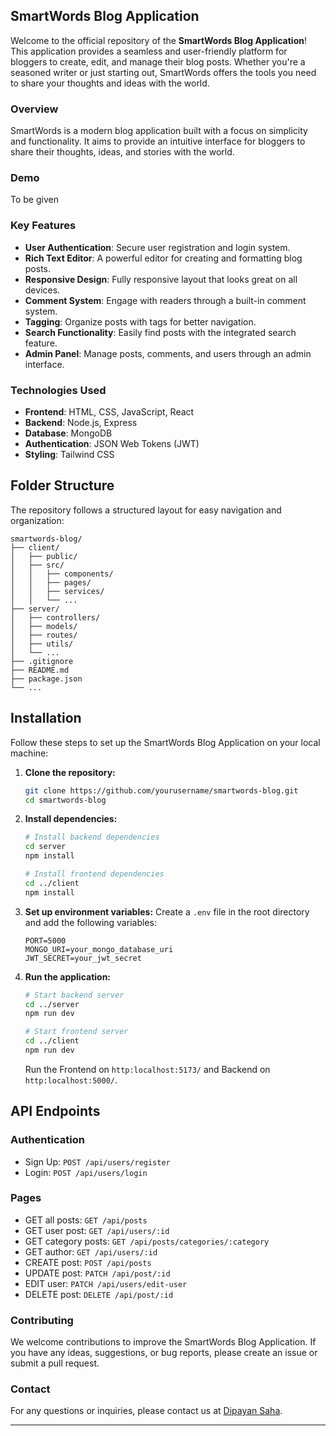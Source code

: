 ## SmartWords Blog Application

Welcome to the official repository of the **SmartWords Blog Application**! This application provides a seamless and user-friendly platform for bloggers to create, edit, and manage their blog posts. Whether you're a seasoned writer or just starting out, SmartWords offers the tools you need to share your thoughts and ideas with the world.

### Overview

SmartWords is a modern blog application built with a focus on simplicity and functionality. It aims to provide an intuitive interface for bloggers to share their thoughts, ideas, and stories with the world.

### Demo

To be given

### Key Features

- **User Authentication**: Secure user registration and login system.
- **Rich Text Editor**: A powerful editor for creating and formatting blog posts.
- **Responsive Design**: Fully responsive layout that looks great on all devices.
- **Comment System**: Engage with readers through a built-in comment system.
- **Tagging**: Organize posts with tags for better navigation.
- **Search Functionality**: Easily find posts with the integrated search feature.
- **Admin Panel**: Manage posts, comments, and users through an admin interface.

### Technologies Used

- **Frontend**: HTML, CSS, JavaScript, React
- **Backend**: Node.js, Express
- **Database**: MongoDB
- **Authentication**: JSON Web Tokens (JWT)
- **Styling**: Tailwind CSS

## Folder Structure

The repository follows a structured layout for easy navigation and organization:

```
smartwords-blog/
├── client/             
│   ├── public/
│   ├── src/
│   │   ├── components/  
│   │   ├── pages/       
│   │   ├── services/    
│   │   └── ...
├── server/             
│   ├── controllers/    
│   ├── models/         
│   ├── routes/         
│   ├── utils/          
│   └── ...
├── .gitignore            
├── README.md             
├── package.json         
└── ...
```


## Installation

Follow these steps to set up the SmartWords Blog Application on your local machine:

1. **Clone the repository:**
   ```sh
   git clone https://github.com/yourusername/smartwords-blog.git
   cd smartwords-blog
   ```

2. **Install dependencies:**
   ```sh
   # Install backend dependencies
   cd server
   npm install

   # Install frontend dependencies
   cd ../client
   npm install
   ```

3. **Set up environment variables:**
   Create a `.env` file in the root directory and add the following variables:
   ```env
   PORT=5000
   MONGO_URI=your_mongo_database_uri
   JWT_SECRET=your_jwt_secret
   ```

4. **Run the application:**
   ```sh
   # Start backend server
   cd ../server
   npm run dev

   # Start frontend server
   cd ../client
   npm run dev
   ```

   Run the Frontend on `http:localhost:5173/` and Backend on `http:localhost:5000/`.

## API Endpoints

### Authentication
- Sign Up: `POST /api/users/register`
- Login: `POST /api/users/login`

### Pages
- GET all posts: `GET /api/posts`
- GET user post: `GET /api/users/:id`
- GET category posts: `GET /api/posts/categories/:category`
- GET author: `GET /api/users/:id`
- CREATE post: `POST /api/posts`
- UPDATE post: `PATCH /api/post/:id`
- EDIT user: `PATCH /api/users/edit-user`
- DELETE post: `DELETE /api/post/:id`

### Contributing

We welcome contributions to improve the SmartWords Blog Application. If you have any ideas, suggestions, or bug reports, please create an issue or submit a pull request.

### Contact

For any questions or inquiries, please contact us at [Dipayan Saha](sahadipayan36@gmail.com).

---

